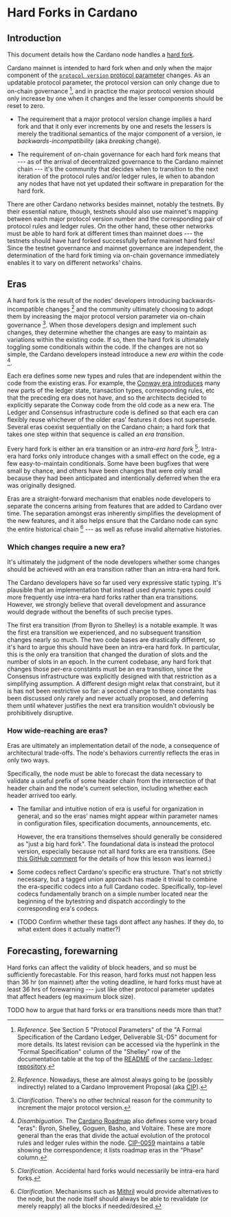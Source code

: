 # Hard Forks in Cardano

## Introduction

This document details how the Cardano node handles a [hard fork](https://en.wikipedia.org/wiki/Fork_(blockchain)#Hard_fork).

Cardano mainnet is intended to hard fork when and only when the major component of the [`protocol version` protocol parameter](https://github.com/IntersectMBO/cardano-ledger/blob/2ff5fa4e8c6b773748799981ef44ef6a62cd5c92/libs/cardano-ledger-core/src/Cardano/Ledger/Core/PParams.hs#L350) changes.
As an updatable protocol parameter, the protocol version can only change due to on-chain governance [^updatable-protocol-parameters], and in practice the major protocol version should only increase by one when it changes and the lesser components should be reset to zero.

- The requirement that a major protocol version change implies a hard fork and that it only ever increments by one and resets the lessers is merely the traditional semantics of the major component of a version, ie _backwards-incompatibility_ (aka _breaking_ change).

- The requirement of on-chain governance for each hard fork means that --- as of the arrival of decentralized governance to the Cardano mainnet chain --- it's the community that decides when to transition to the next iteration of the protocol rules and/or ledger rules, ie when to abandon any nodes that have not yet updated their software in preparation for the hard fork.

There are other Cardano networks besides mainnet, notably the testnets.
By their essential nature, though, testnets should also use mainnet's mapping between each major protocol version number and the corresponding pair of protocol rules and ledger rules.
On the other hand, these other networks must be able to hard fork at different times than mainnet does --- the testnets should have hard forked successfully before mainnet hard forks!
Since the testnet governance and mainnet governance are independent, the determination of the hard fork timing via on-chain governance immediately enables it to vary on different networks' chains.

## Eras

A hard fork is the result of the nodes' developers introducing backwards-incompatible changes [^change-decisions] and the community ultimately choosing to adopt them by increasing the major protocol version parameter via on-chain governance [^frame-rule].
When those developers design and implement such changes, they determine whether the changes are easy to maintain as variations within the existing code.
If so, then the hard fork is ultimately toggling some conditionals within the code.
If the changes are not so simple, the Cardano developers instead introduce a new _era_ within the code [^roadmap-disambiguation].

Each era defines some new types and rules that are independent within the code from the existing eras.
For example, the [Conway era introduces](https://docs.cardano.org/about-cardano/evolution/upgrades/chang) many new parts of the ledger state, transaction types, corresponding rules, etc that the preceding era does not have, and so the architects decided to explicitly separate the Conway code from the old code as a new era.
The Ledger and Consensus infrastructure code is defined so that each era can flexibly reuse whichever of the older eras' features it does not supersede.
Several eras coexist sequentially on the Cardano chain; a hard fork that takes one step within that sequence is called an _era transition_.

Every hard fork is either an era transition or an _intra-era hard fork_ [^accidentals].
Intra-era hard forks only introduce changes with a small effect on the code, eg a few easy-to-maintain conditionals.
Some have been bugfixes that were small by chance, and others have been changes that were only small because they had been anticipated and intentionally deferred when the era was originally designed.

Eras are a straight-forward mechanism that enables node developers to separate the concerns arising from features that are added to Cardano over time.
The separation amongst eras inherently simplifies the development of the new features, and it also helps ensure that the Cardano node can sync the entire historical chain [^mithril] --- as well as refuse invalid alternative histories.

### Which changes require a new era?

It's ultimately the judgment of the node developers whether some changes should be achieved with an era transition rather than an intra-era hard fork.

The Cardano developers have so far used very expressive static typing.
It's plausible that an implementation that instead used dynamic types could more frequently use intra-era hard forks rather than era transitions.
However, we strongly believe that overall development and assurance would degrade without the benefits of such precise types.

The first era transition (from Byron to Shelley) is a notable example.
It was the first era transition we experienced, and no subsequent transition changes nearly so much.
The two code bases are drastically different, so it's hard to argue this should have been an intra-era hard fork.
In particular, this is the only era transition that changed the duration of slots and the number of slots in an epoch.
In the current codebase, any hard fork that changes those per-era constants must be an era transition, since the Consensus infrastructure was explicitly designed with that restriction as a simplifying assumption.
A different design might relax that constraint, but it is has not been restrictive so far: a second change to these constants has been discussed only rarely and never actually proposed, and deferring them until whatever justifies the next era transition wouldn't obviously be prohibitively disruptive.

### How wide-reaching are eras?

Eras are ultimately an implementation detail of the node, a consequence of architectural trade-offs.
The node's behaviors currently reflects the eras in only two ways.

Specifically, the node must be able to forecast the data necessary to validate a useful prefix of some header chain from the intersection of that header chain and the node's current selection, including whether each header arrived too early.

- The familiar and intuitive notion of era is useful for organization in general, and so the eras' names might appear within parameter names in configuration files, specification documents, announcements, etc.

  However, the era transitions themselves should generally be considered as "just a big hard fork".
  The foundational data is instead the protocol version, especially because not all hard forks are era transitions.
  (See [this GitHub comment](https://github.com/IntersectMBO/ouroboros-consensus/issues/416#issuecomment-2669347315) for the details of how this lesson was learned.)

- Some codecs reflect Cardano's specific era structure.
  That's  not strictly necessary, but a tagged union approach has made it trivial to combine the era-specific codecs into a full Cardano codec.
  Specifically, top-level codecs fundamentally branch on a simple number located near the beginning of the bytestring and dispatch accordingly to the corresponding era's codecs.

- (TODO Confirm whether these tags dont affect any hashes. If they do, to what extent does it actually matter?)

## Forecasting, forewarning

Hard forks can affect the validity of block headers, and so must be sufficiently forecastable.
For this reason, hard forks must not happen less than 36 hr (on mainnet) after the voting deadline, ie hard forks must have at least 36 hrs of forewarning --- just like other protocol parameter updates that affect headers (eg maximum block size).

TODO how to argue that hard forks or era transitions needs more than that?

[^updatable-protocol-parameters]: *Reference*.
  See Section 5 "Protocol Parameters" of the "A Formal Specification of the Cardano Ledger, Deliverable SL-D5" document for more details.
  Its latest revision can be accessed via the hyperlink in the "Formal Specification" column of the "Shelley" row of the documentation table at the top of the [README](https://github.com/IntersectMBO/cardano-ledger/blob/master/README.md) of the [`cardano-ledger` repository](https://github.com/IntersectMBO/cardano-ledger).

[^change-decisions]: *Reference*.
  Nowadays, these are almost always going to be (possibly indirectly) related to a Cardano Improvement Proposal (aka [CIP](https://cips.cardano.org/)).

[^frame-rule]: *Clarification*.
  There's no other technical reason for the community to increment the major protocol version.

[^roadmap-disambiguation]: *Disambiguation*.
  The [Cardano Roadmap](https://roadmap.cardano.org/en/) also defines some very broad "eras": Byron, Shelley, Goguen, Basho, and Voltaire.
  These are more general than the eras that divide the actual evolution of the protocol rules and ledger rules within the node.
  [CIP-0059](https://github.com/cardano-foundation/CIPs/blob/master/CIP-0059/feature-table.md) maintains a table showing the correspondence; it lists roadmap eras in the "Phase" column.

[^accidentals]: *Clarification*.
  Accidental hard forks would necessarily be intra-era hard forks.

[^mithril]: *Clarification*.
  Mechanisms such as [Mithril](https://github.com/input-output-hk/mithril) would provide alternatives to the node, but the node itself should always be able to revalidate (or merely reapply) all the blocks if needed/desired.
